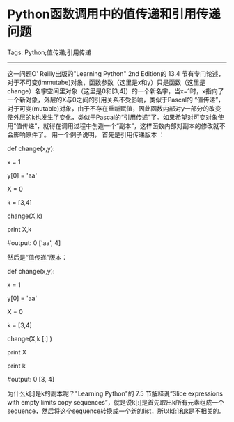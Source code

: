 # Python函数调用中的值传递和引用传递问题
Tags: Python;值传递;引用传递

------

这一问题O' Reilly出版的"Learning Python" 2nd Edition的 13.4 节有专门论述，对于不可变(immutabe)对象，函数参数（这里是x和y）只是函数（这里是change）名字空间里对象（这里是0和[3,4]）的一个新名字，当x=1时，x指向了一个新对象，外层的X与0之间的引用关系不受影响，类似于Pascal的 “值传递”，对于可变(mutable)对象，由于不存在重新赋值，因此函数内部对y一部分的改变使外层的k也发生了变化，类似于Pascal的“引用传递”了。如果希望对可变对象使用“值传递”，就得在调用过程中创造一个“副本”，这样函数内部对副本的修改就不会影响原件了。 
 用一个例子说明， 首先是引用传递版本 ：

 def change(x,y): 

  x = 1 

  y[0] = 'aa' 

 X = 0 

 k = [3,4] 

 change(X,k) 

 print X,k 

 #output: 0 ['aa', 4] 

然后是“值传递”版本：

 def change(x,y): 

  x = 1 

  y[0] = 'aa' 

 X = 0 

 k = [3,4] 

 change(X,k [:] ) 

 print X 

 print k 

 #output: 0 [3, 4] 

为什么k[:]是k的副本呢？"Learning Python"的 7.5 节解释说“Slice expressions with empty limits copy sequences”，就是说k[:]是首先取出k所有元素组成一个sequence，然后将这个sequence转换成一个新的list，所以k[:]和k是不相关的。